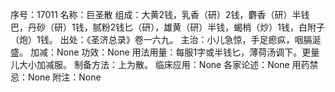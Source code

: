 序号：17011
名称：巨圣散
组成：大黄2钱，乳香（研）2钱，麝香（研）半钱巴，丹砂（研）1钱，腻粉2钱匕（研），雄黄（研）半钱，蝎梢（炒）1钱，白附子（炮）1钱。
出处：《圣济总录》卷一六九。
主治：小儿急惊，手足瘛疭，咽膈涎盛。
加减：None
功效：None
用法用量：每服1字或半钱匕，薄荷汤调下。更量儿大小加减服。
制备方法：上为散。
临床应用：None
各家论述：None
用药禁忌：None
附注：None
